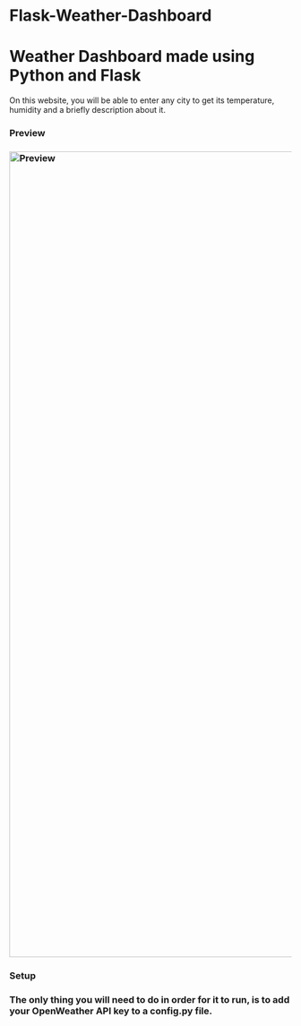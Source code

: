 # Flask-Weather-Dashboard
<h1>Weather Dashboard made using Python and Flask</h1>
<p>On this website, you will be able to enter any city to get its temperature, humidity and a briefly description about it. </p>
<h3>Preview<h3>
<img width="1440" alt="Preview" src="https://user-images.githubusercontent.com/86798847/170879854-e2420f6b-5d79-43ec-b42d-00d075b38717.png">
<h3>Setup<h3>
<p>The only thing you will need to do in order for it to run, is to add your OpenWeather API key to a config.py file. </p>
